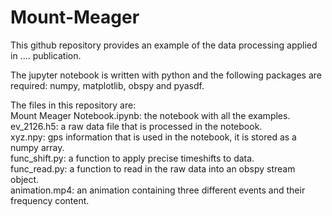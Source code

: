 # Mount-Meager

This github repository provides an example of the data processing applied in .... publication.

The jupyter notebook is written with python and the following packages are required: numpy, matplotlib, obspy and pyasdf.

The files in this repository are:\
Mount Meager Notebook.ipynb: the notebook with all the examples.\
ev_2126.h5: a raw data file that is processed in the notebook.\
xyz.npy: gps information that is used in the notebook, it is stored as a numpy array.\
func_shift.py: a function to apply precise timeshifts to data.\
func_read.py: a function to read in the raw data into an obspy stream object.\
animation.mp4: an animation containing three different events and their frequency content.
